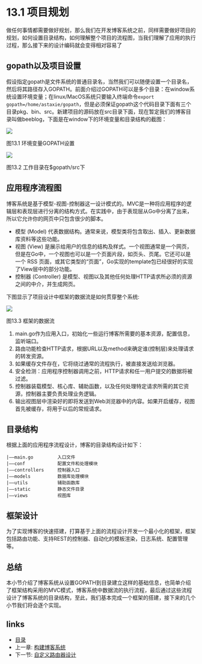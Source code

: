 # 13.1 项目规划

做任何事情都需要做好规划，那么我们在开发博客系统之前，同样需要做好项目的规划，如何设置目录结构，如何理解整个项目的流程图，当我们理解了应用的执行过程，那么接下来的设计编码就会变得相对容易了

## gopath以及项目设置

假设指定gopath是文件系统的普通目录名，当然我们可以随便设置一个目录名，然后将其路径存入GOPATH。前面介绍过GOPATH可以是多个目录：在window系统设置环境变量；在linux/MacOS系统只要输入终端命令`export gopath=/home/astaxie/gopath`，但是必须保证gopath这个代码目录下面有三个目录pkg、bin、src。新建项目的源码放在src目录下面，现在暂定我们的博客目录叫做beeblog，下面是在window下的环境变量和目录结构的截图：

![](images/13.1.gopath.png)

图13.1 环境变量GOPATH设置

![](images/13.1.gopath2.png)

图13.2 工作目录在$gopath/src下

## 应用程序流程图

博客系统是基于模型-视图-控制器这一设计模式的。MVC是一种将应用程序的逻辑层和表现层进行分离的结构方式。在实践中，由于表现层从Go中分离了出来，所以它允许你的网页中只包含很少的脚本。

* 模型 (Model) 代表数据结构。通常来说，模型类将包含取出、插入、更新数据库资料等这些功能。
* 视图 (View) 是展示给用户的信息的结构及样式。一个视图通常是一个网页，但是在Go中，一个视图也可以是一个页面片段，如页头、页尾。它还可以是一个 RSS 页面，或其它类型的“页面”，Go实现的template包已经很好的实现了View层中的部分功能。
* 控制器 (Controller) 是模型、视图以及其他任何处理HTTP请求所必须的资源之间的中介，并生成网页。

下图显示了项目设计中框架的数据流是如何贯穿整个系统:

![](images/13.1.flow.png)

图13.3 框架的数据流

1. main.go作为应用入口，初始化一些运行博客所需要的基本资源，配置信息，监听端口。
2. 路由功能检查HTTP请求，根据URL以及method来确定谁(控制层)来处理请求的转发资源。
3. 如果缓存文件存在，它将绕过通常的流程执行，被直接发送给浏览器。
4. 安全检测：应用程序控制器调用之前，HTTP请求和任一用户提交的数据将被过滤。
5. 控制器装载模型、核心库、辅助函数，以及任何处理特定请求所需的其它资源，控制器主要负责处理业务逻辑。
6. 输出视图层中渲染好的即将发送到Web浏览器中的内容。如果开启缓存，视图首先被缓存，将用于以后的常规请求。

## 目录结构

根据上面的应用程序流程设计，博客的目录结构设计如下：

```
|——main.go         入口文件
|——conf            配置文件和处理模块
|——controllers     控制器入口
|——models          数据库处理模块
|——utils           辅助函数库
|——static          静态文件目录
|——views           视图库
```

## 框架设计

为了实现博客的快速搭建，打算基于上面的流程设计开发一个最小化的框架，框架包括路由功能、支持REST的控制器、自动化的模板渲染，日志系统、配置管理等。

## 总结

本小节介绍了博客系统从设置GOPATH到目录建立这样的基础信息，也简单介绍了框架结构采用的MVC模式，博客系统中数据流的执行流程，最后通过这些流程设计了博客系统的目录结构，至此，我们基本完成一个框架的搭建，接下来的几个小节我们将会逐个实现。

## links

* [目录](preface.md)
* 上一章: [构建博客系统](13.0.md)
* 下一节: [自定义路由器设计](13.2.md)
